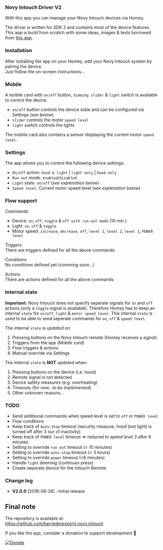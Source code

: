 ### Novy Intouch Driver V2

With this app you can manage your Novy Intouch devices via Homey.

The driver is written for SDK 2 and contains most of the device features.  
This app is build from scratch with some ideas, images & texts borrowed from [this app][v1-link].

### Installation
After installing the app on your Homey, add your Novy Intouch system by pairing the device.  
Just follow the on-screen instructions...

### Mobile

A mobile card with `on/off` button, `dimming slider` & `light` switch is available to control the device.
- `on/off` button controls the device state and can be configured via Settings (*see below*).   
- `slider` controls the motor `speed level`
- `light` switch controls the lights

The mobile card also contains a sensor displaying the current motor `speed level`.

### Settings
The app allows you to control the following device settings:
- `On/off` action: `hood & light` | `light only` | `hood only`
- `Run-out` mode: `enabled`/`disabled`
- `Light` state: `on/off` (*see explenation below*)
- `Speed level`: Current motor speed level (*see explenation below*)

### Flow support

*Commands*

- Device: `on`, `off`, `toggle` & `off with run-out mode` (10 min.)
- Light: `on`, `off` & `toggle` 
- Motor speed: `increase`, `decrease`, `off`, `level 1`, `level 2`, `level 3`, `POWER level`

*Triggers*  
There are triggers defined for all the above commands

*Conditions*  
No conditions defined yet (*comming soon...*)

*Actions*  
There are actions defined for all the above commands

### Internal state
**Important:** Novy Intouch does not specify seperate signals for `on` and `off` actions (only a `toggle` signal is available).
Therefore Homey has to keep an internal `state` for `on/off`, `light` & `motor speed level`. This internal `state` is used to be able to send seperate commands for `on`, `off` & `speed level`.  

The internal `state` is *updated* on:
1. Pressing buttons on the Novy Intouch remote (Homey receives a *signal*).
2. Triggers from the app (*Mobile card*)
3. Flow triggers & actions
4. Manual override via Settings

The internal `state` is ***NOT** updated* when:
1. Pressing buttons on the device (i.e. hood)
2. Remote signal is not detected
3. Device safety measures (e.g. overheating)
4. Timeouts (for now...*to be implemented*)
5. Other unknown reasons...

### TODO

- Send additional commands when speed level is set to `off` or `POWER level`
- Flow conditions
- Keep track of `Auto-Stop` timeout (security measure, hood (not light) is turned off after 3 our of inactivity)
- Keep track of `POWER level` timeout => reduced to speed level 3 after 6 minutes
- Setting to override `run out` timeout (< 10 minutes)
- Setting to override `auto-stop` timeout (< 3 hours)
- Setting to override `power` timeout (<6 minutes)
- Handle `light` dimming (continues press)
- Create seperate device for the Intouch Remote

### Change log

- **V2.0.0** [2018-08-26] : Initial release

## Final note ##
The repository is available at: https://github.com/harriedegroot/nl.novy.intouch

If you like the app, consider a donation to support development :beer: 
 
[![Donate][pp-donate-image]][pp-donate-link]

[v1-link]: https://github.com/ralfvd/be.novy.intouch
[v1-author]: https://github.com/ralfvd/be.novy.intouch
[pp-donate-link]: https://www.paypal.com/cgi-bin/webscr?cmd=_donations&business=harriedegroot%40gmail%2ecom&lc=NL&item_name=Harrie%20de%20Groot&item_number=Homey%20Novy%20Intouch%20App&currency_code=EUR&bn=PP%2dDonationsBF%3abtn_donateCC_LG%2egif%3aNonHosted
[pp-donate-image]: https://img.shields.io/badge/Donate-PayPal-green.svg
